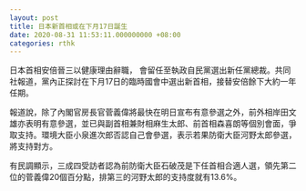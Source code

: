 ```yaml
---
layout: post
title: 日本新首相或在下月17日誕生
date: 2020-08-31 11:53:11.000000000 +08:00
categories: rthk
---
```


日本首相安倍晉三以健康理由辭職， 會留任至執政自民黨選出新任黨總裁。共同社報道，黨內正探討在下月17日的臨時國會中選出新首相，接替安倍餘下大約一年任期。

報道說，除了內閣官房長官菅義偉將最快在明日宣布有意參選之外，前外相岸田文雄亦表明有意參選，並已與副首相兼財相麻生太郎、前首相森喜朗等個別會面，爭取支持。環境大臣小泉進次郎否認自己會參選，表示若果防衛大臣河野太郎參選，將支持對方。

有民調顯示，三成四受訪者認為前防衛大臣石破茂是下任首相合適人選，領先第二位的菅義偉20個百分點，排第三的河野太郎的支持度就有13.6%。
